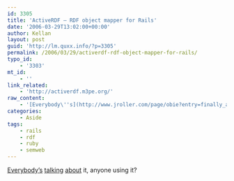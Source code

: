 ```yaml
---
id: 3305
title: 'ActiveRDF – RDF object mapper for Rails'
date: '2006-03-29T13:02:00+00:00'
author: Kellan
layout: post
guid: 'http://lm.quxx.info/?p=3305'
permalink: /2006/03/29/activerdf-rdf-object-mapper-for-rails/
typo_id:
    - '3303'
mt_id:
    - ''
link_related:
    - 'http://activerdf.m3pe.org/'
raw_content:
    - '[Everybody\''s](http://www.jroller.com/page/obie?entry=finally_activerdf) [talking](http://del.icio.us/url/be939a09f4c9bbc05b15ec2c29cc5894) [about](http://www.semergence.com/archives/2006/03/07/13/05/14/) it, anyone using it?'
categories:
    - Aside
tags:
    - rails
    - rdf
    - ruby
    - semweb
---
```


[Everybody’s](http://www.jroller.com/page/obie?entry=finally\_activerdf) [talking](http://del.icio.us/url/be939a09f4c9bbc05b15ec2c29cc5894) [about](http://www.semergence.com/archives/2006/03/07/13/05/14/) it, anyone using it?